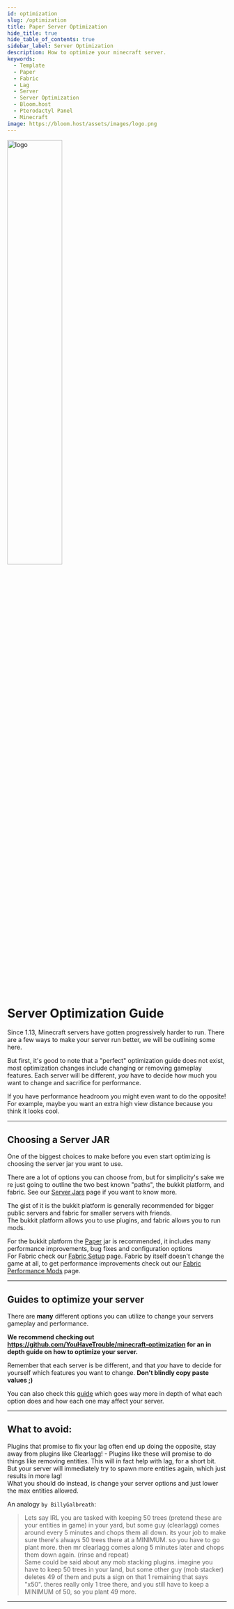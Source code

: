 ```yaml
---
id: optimization
slug: /optimization
title: Paper Server Optimization
hide_title: true
hide_table_of_contents: true
sidebar_label: Server Optimization
description: How to optimize your minecraft server.
keywords:
  - Template
  - Paper
  - Fabric
  - Lag
  - Server
  - Server Optimization
  - Bloom.host
  - Pterodactyl Panel
  - Minecraft
image: https://bloom.host/assets/images/logo.png
---
```


<div class="text--center">
<img src="https://bloom.host/logo-white.svg" alt="logo" height="50%" width="50%"/>
<h1>Server Optimization Guide</h1>
</div>


Since 1.13, Minecraft servers have gotten progressively harder to run.
There are a few ways to make your server run better, we will be outlining some here.

But first, it's good to note that a "perfect" optimization guide does not exist, most optimization changes include changing or removing gameplay features. Each server will be different, *you* have to decide how much you want to change and sacrifice for performance.  

If you have performance headroom you might even want to do the opposite! For example, maybe you want an extra high view distance because you think it looks cool.

---  

## Choosing a Server JAR

One of the biggest choices to make before you even start optimizing is choosing the server jar you want to use.

There are a lot of options you can choose from, but for simplicity's sake we
re just going to outline the two best known "paths", the bukkit platform, and fabric. See our [Server Jars](/jars) page if you want to know more.

The gist of it is the bukkit platform is generally recommended for bigger public servers and fabric for smaller servers with friends.  
The bukkit platform allows you to use plugins, and fabric allows you to run mods.

For the bukkit platform the [Paper](https://papermc.io/) jar is recommended, it includes many performance improvements, bug fixes and configuration options  
For Fabric check our [Fabric Setup](/fabric-setup) page. Fabric by itself doesn't change the game at all, to get performance improvements check out our [Fabric Performance Mods](../plugins_and_modifications/fabric_mods/performance-mods.md) page.

---
## Guides to optimize your server
There are **many** different options you can utilize to change your servers gameplay and performance. 

**We recommend checking out https://github.com/YouHaveTrouble/minecraft-optimization for an in depth guide on how to optimize your server.** 

Remember that each server is be different, and that *you* have to decide for yourself which features you want to change. **Don't blindly copy paste values ;)**

You can also check this [guide](https://paper-chan.moe/paper-optimization/) which goes way more in depth of what each option does and how each one may affect your server.

---

## What to avoid:

Plugins that promise to fix your lag often end up doing the opposite, stay away from plugins like Clearlagg! - Plugins like these will promise to do things like removing entities. This will in fact help with lag, for a short bit. But your server will immediately try to spawn more entities again, which just results in more lag!  
What you should do instead, is change your server options and just lower the max entities allowed.

An analogy `by BillyGalbreath`:  
> Lets say IRL you are tasked with keeping 50 trees (pretend these are your entities in game) in your yard, but some guy (clearlagg) comes around every 5 minutes and chops them all down. its your job to make sure there's always 50 trees there at a MINIMUM. so you have to go plant more. then mr clearlagg comes along 5 minutes later and chops them down again. (rinse and repeat)  
Same could be said about any mob stacking plugins. imagine you have to keep 50 trees in your land, but some other guy (mob stacker) deletes 49 of them and puts a sign on that 1 remaining that says "x50". theres really only 1 tree there, and you still have to keep a MINIMUM of 50, so you plant 49 more.

---
